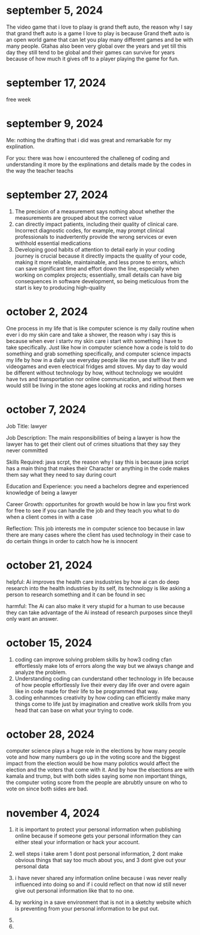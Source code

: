 
# september 5, 2024

The video game that i love to plaay is grand theft auto, the reason why I say that grand theft auto is a game I love to play is because Grand theft auto is an open world game that can let you play many different games and be with many people. Gtahas also been very global over the years and yet till this day they still tend to be global and their games can survive for years because of how much it gives off to a player playing the game for fun.

# september 17, 2024

free week 

# september 9, 2024

Me: nothing the drafting that i did was great and remarkable for my explination.

For you: there was how i encountered the challeneg of coding and understanding it more by the explinations and details made by the codes in the way the teacher teachs

# september 27, 2024 

1.  The precision of a measurement says nothing about whether the measurements are grouped about the correct value
2.   can directly impact patients, including their quality of clinical care. Incorrect diagnostic codes, for example, may prompt clinical professionals to inadvertently provide the wrong services or even withhold essential medications
3.   Developing good habits of attention to detail early in your coding journey is crucial because it directly impacts the quality of your code, making it more reliable, maintainable, and less prone to errors, which can save significant time and effort down the line, especially when working on complex projects; essentially, small details can have big consequences in software development, so being meticulous from the start is key to producing high-quality

# october 2, 2024 

One process in my life that is like computer science is my daily routine when ever i do my skin care and take a shower, the reason why i say this is because when ever i startv my skin care i start with something i have to take specifically. Just like how in computer science how a code is told to do something and grab something specifically, and computer science impacts my life by how in a daily use everyday people like me use stuff like tv and videogames and even electrical fridges amd stoves. My day to day would be different without technology by how, without technology we wouldnt have tvs and transportation nor online communication, and without them we would still be living in the stone ages looking at rocks and riding horses

# october 7, 2024

Job Title: lawyer

Job Description: The main responsibilities of being a lawyer is how the lawyer has to get their client out of crimes situations that they say they never committed 

Skills Required: java scrpt, the reason why I say this is because java script has a main thing that makes their Character or anything in the code makes them say what they need to say during court

Education and Experience: you need a bachelors degree and experienced knowledge of being a lawyer

Career Growth: opportunites for growth would be how in law you first work for free to see if you can handle the job and they teach you what to do when a client comes in with a case

Reflection: This job interests me in computer science too because in law there are many cases where the client has used technology in their case to do certain things in order to catch how he is innocent

# october 21, 2024

helpful: Ai improves the health care insdustries by how ai  can do deep research into the health industries by its self, its technology is like asking a person to research something and it can be found in sec

harmful: The Ai can also make it very stupid for a human to use because they can take advantage of the Ai instead of research purposes
since theyll only want an answer.

# october 15, 2024

1. coding can improve solving problem skills by how3 coding cfan effortlessly make lots of errors along the way but we always change and analyze the problem.
2. Understanding coding can cunderstand other technology in life because of how people effortlessly live their every day life over and overe again like in code made for their life to be programmed that way.
3. coding enhanmces creativity by how coding can efficiently make many things come to life just by imagination and creative work skills from you head that can base on what your trying to code.

# october 28, 2024

computer science plays a huge role in the elections by how many people vote and how many numbers go up in the voting score and the biggest impact from the election would be how many polotics would affect the election and the voters that come with it. And by how the elsections are with kamala and trump, but with both sides saying some non important things, the computer voting score from the people are abrubtly unsure on who to vote on since both sides are bad.

# november 4, 2024

1. it is important to protect your personal information when publishing online because if someone gets your personal information they can either steal your information or hack your account.

2. well steps i take arem 1 dont post personal information, 2 dont make obvious things that say too much about you, and 3 dont give out your personal data

3. i have never shared any information online because i was never really influenced into doing so and if i could reflect on that now id still never give out personal information like that to no one.

4.  by working in a save environment that is not in a sketchy website which is preventing from your personal information to be put out.  

5. 

6. 
